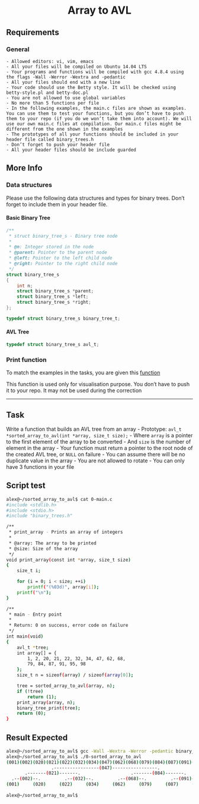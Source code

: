 <div align="center">

# Array to AVL



</div>

## Requirements

### General

    - Allowed editors: vi, vim, emacs
    - All your files will be compiled on Ubuntu 14.04 LTS
    - Your programs and functions will be compiled with gcc 4.8.4 using the flags -Wall -Werror -Wextra and -pedantic
    - All your files should end with a new line
    - Your code should use the Betty style. It will be checked using betty-style.pl and betty-doc.pl
    - You are not allowed to use global variables
    - No more than 5 functions per file
    - In the following examples, the main.c files are shown as examples. You can use them to test your functions, but you don’t have to push them to your repo (if you do we won’t take them into account). We will use our own main.c files at compilation. Our main.c files might be different from the one shown in the examples
    - The prototypes of all your functions should be included in your header file called binary_trees.h
    - Don’t forget to push your header file
    - All your header files should be include guarded

## More Info

### Data structures
Please use the following data structures and types for binary trees. Don’t forget to include them in your header file.

#### Basic Binary Tree

```c
/**
 * struct binary_tree_s - Binary tree node
 *
 * @n: Integer stored in the node
 * @parent: Pointer to the parent node
 * @left: Pointer to the left child node
 * @right: Pointer to the right child node
 */
struct binary_tree_s
{
    int n;
    struct binary_tree_s *parent;
    struct binary_tree_s *left;
    struct binary_tree_s *right;
};

typedef struct binary_tree_s binary_tree_t;
```

#### AVL Tree

```c
typedef struct binary_tree_s avl_t;
```

### Print function

To match the examples in the tasks, you are given this [function](https://github.com/hs-hq/0x1C.c)

This function is used only for visualisation purpose. You don’t have to push it to your repo. It may not be used during the correction

---

## Task

Write a function that builds an AVL tree from an array
    - Prototype: `avl_t *sorted_array_to_avl(int *array, size_t size);`
    - Where `array` is a pointer to the first element of the array to be converted
    - And `size` is the number of element in the array
    - Your function must return a pointer to the root node of the created AVL tree, or `NULL` on failure
    - You can assume there will be no duplicate value in the array
    - You are not allowed to rotate
    - You can only have 3 functions in your file


## Script test

```bash
alex@~/sorted_array_to_avl$ cat 0-main.c
#include <stdlib.h>
#include <stdio.h>
#include "binary_trees.h"

/**
 * print_array - Prints an array of integers
 *
 * @array: The array to be printed
 * @size: Size of the array
 */
void print_array(const int *array, size_t size)
{
    size_t i;

    for (i = 0; i < size; ++i)
        printf("(%03d)", array[i]);
    printf("\n");
}

/**
 * main - Entry point
 *
 * Return: 0 on success, error code on failure
 */
int main(void)
{
    avl_t *tree;
    int array[] = {
        1, 2, 20, 21, 22, 32, 34, 47, 62, 68,
        79, 84, 87, 91, 95, 98
    };
    size_t n = sizeof(array) / sizeof(array[0]);

    tree = sorted_array_to_avl(array, n);
    if (!tree)
        return (1);
    print_array(array, n);
    binary_tree_print(tree);
    return (0);
}
```

## Result Expected

```bash
alex@~/sorted_array_to_avl$ gcc -Wall -Wextra -Werror -pedantic binary_tree_print.c 0-main.c 0-sorted_array_to_avl.c -o 0-sorted_array_to_avl
alex@~/sorted_array_to_avl$ ./0-sorted_array_to_avl
(001)(002)(020)(021)(022)(032)(034)(047)(062)(068)(079)(084)(087)(091)(095)(098)
                 .-----------------(047)-----------------.
       .-------(021)-------.                   .-------(084)-------.
  .--(002)--.         .--(032)--.         .--(068)--.         .--(091)--.
(001)     (020)     (022)     (034)     (062)     (079)     (087)     (095)--.
                                                                           (098)
alex@~/sorted_array_to_avl$
```
